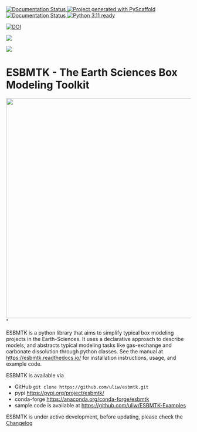 <a href="https://pypi.org/project/esbmtk/">
<img alt="Documentation Status" src="https://img.shields.io/pypi/v/esbmtk.svg"/>
</a>

<a href="https://pyscaffold.org">
<img alt="Project generated with PyScaffold" src="https://img.shields.io/badge/-PyScaffold-005CA0?logo=pyscaffold"/>
</a>

<a href="https://esbmtk.readthedocs.io/en/latest/?badge=latest">
<img alt="Documentation Status" src="https://readthedocs.org/projects/esbmtk/badge/?version=latest" />
</a>

<a href="https://img.shields.io/badge/Python-3.11-blue.svg">
<img alt="Python 3.11 ready" src="https://www.python.org" />
</a>

<a href="https://doi.org/10.5281/zenodo.14549407"><img src="https://zenodo.org/badge/DOI/10.5281/zenodo.14549407.svg" alt="DOI"></a>

<a href="https://anaconda.org/conda-forge/scores"> <img src="https://anaconda.org/conda-forge/scores/badges/version.svg" /> </a>

<a href="https://anaconda.org/conda-forge/scores"> <img src="https://anaconda.org/conda-forge/scores/badges/latest_release_relative_date.svg" /> </a>


# ESBMTK - The  Earth Sciences Box Modeling Toolkit

<img src="https://raw.githubusercontent.com/uliw/esbmtk/staging/mpc.png" width="600px" align="center">"

ESBMTK is a python library that aims to simplify typical box modeling projects in the Earth-Sciences. It uses a declarative approach to describe models, and abstracts typical modeling tasks like gas-exchange and carbonate dissolution through python classes. See the manual at <https://esbmtk.readthedocs.io/> for installation instructions, usage, and example code.

ESBMTK is available via

-   GitHub `git clone https://github.com/uliw/esbmtk.git`
-   pypi <https://pypi.org/project/esbmtk/>
-   conda-forge <https://anaconda.org/conda-forge/esbmtk>
-   sample code is available at <https://github.com/uliw/ESBMTK-Examples>

ESBMTK is under active development, before updating, please check the [Changelog](https://esbmtk.readthedocs.io/en/latest/changelog.html)
